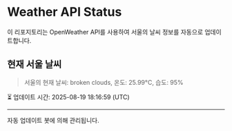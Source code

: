 
# Weather API Status

이 리포지토리는 OpenWeather API를 사용하여 서울의 날씨 정보를 자동으로 업데이트합니다.

## 현재 서울 날씨
> 서울의 현재 날씨: broken clouds, 온도: 25.99°C, 습도: 95%

⏳ 업데이트 시간: 2025-08-19 18:16:59 (UTC)

---
자동 업데이트 봇에 의해 관리됩니다.
